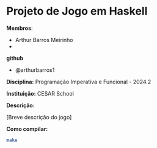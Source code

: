 # Projeto de Jogo em Haskell

**Membros**:

* Arthur Barros Meirinho 
*  

**github**
* @arthurbarros1


**Disciplina:** Programação Imperativa e Funcional - 2024.2

**Instituição:** CESAR School

**Descrição:**

[Breve descrição do jogo]

**Como compilar:**

```bash
make

